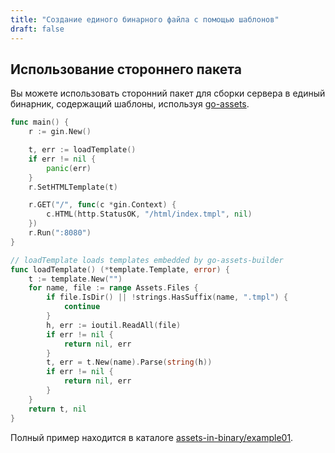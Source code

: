 ```yaml
---
title: "Создание единого бинарного файла с помощью шаблонов"
draft: false
---
```

## Использование стороннего пакета

Вы можете использовать сторонний пакет для сборки сервера в единый бинарник, содержащий шаблоны, используя [go-assets](https://github.com/jessevdk/go-assets).

```go
func main() {
	r := gin.New()

	t, err := loadTemplate()
	if err != nil {
		panic(err)
	}
	r.SetHTMLTemplate(t)

	r.GET("/", func(c *gin.Context) {
		c.HTML(http.StatusOK, "/html/index.tmpl", nil)
	})
	r.Run(":8080")
}

// loadTemplate loads templates embedded by go-assets-builder
func loadTemplate() (*template.Template, error) {
	t := template.New("")
	for name, file := range Assets.Files {
		if file.IsDir() || !strings.HasSuffix(name, ".tmpl") {
			continue
		}
		h, err := ioutil.ReadAll(file)
		if err != nil {
			return nil, err
		}
		t, err = t.New(name).Parse(string(h))
		if err != nil {
			return nil, err
		}
	}
	return t, nil
}
```

Полный пример находится в каталоге [assets-in-binary/example01](https://github.com/gin-gonic/examples/tree/master/assets-in-binary/example01).
